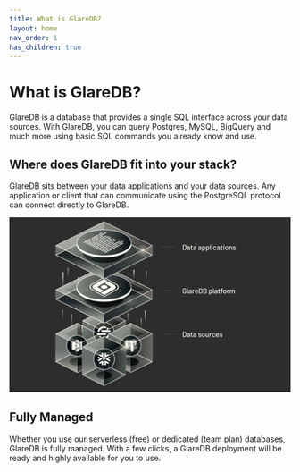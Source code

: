 ```yaml
---
title: What is GlareDB?
layout: home
nav_order: 1
has_children: true
---
```


<!-- markdownlint-disable title-case-style -->

# What is GlareDB?

<!-- markdownlint-enable title-case-style -->

GlareDB is a database that provides a single SQL interface across your data
sources. With GlareDB, you can query Postgres, MySQL, BigQuery and much more
using basic SQL commands you already know and use.

## Where does GlareDB fit into your stack?

GlareDB sits between your data applications and your data sources. Any
application or client that can communicate using the PostgreSQL protocol can
connect directly to GlareDB.

![Where GlareDB fits](/assets/images/where-glaredb-fits.png)

## Fully Managed

Whether you use our serverless (free) or dedicated (team plan) databases,
GlareDB is fully managed. With a few clicks, a GlareDB deployment will be ready
and highly available for you to use.
